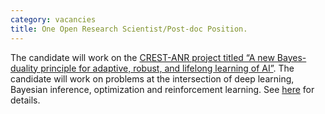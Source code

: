 ```yaml
---
category: vacancies
title: One Open Research Scientist/Post-doc Position.
---
```

The candidate will work on the [CREST-ANR project titled “A new Bayes-duality principle for adaptive, robust, and lifelong learning of AI”](https://bayesduality.github.io/). The candidate will work on problems at the intersection of deep learning, Bayesian inference, optimization and reinforcement learning. 
See [here](https://www.riken.jp/en/careers/researchers/20230921_4/index.html) for details.
